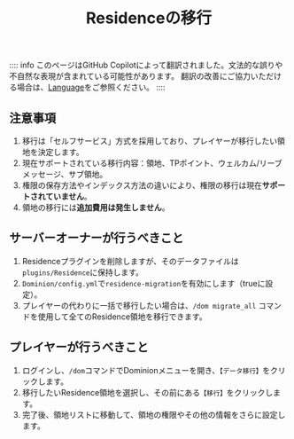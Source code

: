 ﻿---
title: Residenceの移行
createTime: 2025/02/24 16:32:21
permalink: /jp/doc/owner/other/res-migrate/
---

:::: info
このページはGitHub Copilotによって翻訳されました。文法的な誤りや不自然な表現が含まれている可能性があります。
翻訳の改善にご協力いただける場合は、[Language](/jp/doc/owner/config-ref/languages/)をご参照ください。
::::

## 注意事項

1. 移行は「セルフサービス」方式を採用しており、プレイヤーが移行したい領地を決定します。
2. 現在サポートされている移行内容：領地、TPポイント、ウェルカム/リーブメッセージ、サブ領地。
3. 権限の保存方法やインデックス方法の違いにより、権限の移行は現在**サポートされていません**。
4. 領地の移行には**追加費用は発生しません**。

## サーバーオーナーが行うべきこと

1. Residenceプラグインを削除しますが、そのデータファイルは`plugins/Residence`に保持します。
2. `Dominion/config.yml`で`residence-migration`を有効にします（trueに設定）。
3. プレイヤーの代わりに一括で移行したい場合は、`/dom migrate_all` コマンドを使用して全てのResidence領地を移行できます。

## プレイヤーが行うべきこと

1. ログインし、`/dom`コマンドでDominionメニューを開き、`【データ移行】`をクリックします。
2. 移行したいResidence領地を選択し、その前にある`【移行】`をクリックします。
3. 完了後、領地リストに移動して、領地の権限やその他の情報をさらに設定します。
